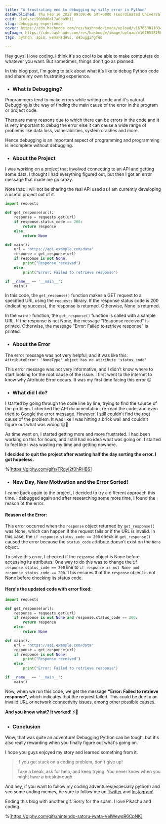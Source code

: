 ```yaml
---
title: "A frustrating end to debugging my silly error in Python"
datePublished: Thu Feb 16 2023 09:09:46 GMT+0000 (Coordinated Universal Time)
cuid: cle6vsci9000d0al7a6ea9h11
slug: debugging-experience
cover: https://cdn.hashnode.com/res/hashnode/image/upload/v1676538110349/676f1bd8-c499-4a5f-998a-4481922fa308.jpeg
ogImage: https://cdn.hashnode.com/res/hashnode/image/upload/v1676538250576/708bce41-f8aa-4dda-b74d-77490d0968a6.jpeg
tags: python, apis, wemakedevs, debuggingfeb

---
```


Hey guys! I love coding. I think it's so cool to be able to make computers do whatever you want. But sometimes, things don't go as planned.

In this blog post, I'm going to talk about what it's like to debug Python code and share my own frustrating experience.

* ### What is Debugging?
    

Programmers tend to make errors while writing code and it's natural. Debugging is the way of finding the main cause of the error in the program or project code.

There are many reasons due to which there can be errors in the code and it is very important to debug the error else it can cause a wide range of problems like data loss, vulnerabilities, system crashes and more.

Hence debugging is an important aspect of programming and programming is incomplete without debugging.

* ### About the Project
    

I was working on a project that involved connecting to an API and getting some data. I thought I had everything figured out, but then I got an error message that made me go crazy.

Note that: I will not be sharing the real API used as I am currently developing a useful project out of it.

```python
import requests

def get_response(url):
    response = requests.get(url)
    if response.status_code == 200:
        return response
    else:
        return None

def main():
    url = "https://api.example.com/data"
    response = get_response(url)
    if response is not None:
        print("Response received")
    else:
        print("Error: Failed to retrieve response")

if __name__ == '__main__':
    main()
```

In this code, the `get_response()` function makes a GET request to a specified URL using the `requests` library. If the response status code is 200 (indicating success), the response is returned. Otherwise, None is returned.

In the `main()` function, the `get_response()` function is called with a sample URL. If the response is not None, the message "Response received" is printed. Otherwise, the message "Error: Failed to retrieve response" is printed.

* ### About the Error
    

The error message was not very helpful, and it was like this: `AttributeError: 'NoneType' object has no attribute 'status_code'`

This error message was not very informative, and I didn't know where to start looking for the root cause of the issue. I first went to the internet to know why Attribute Error occurs. It was my first time facing this error 😕

* ### What did I do?
    

I started by going through the code line by line, trying to find the source of the problem. I checked the API documentation, re-read the code, and even tried to Google the error message. However, I still couldn't find the root cause of the problem. It was like I was hitting a brick wall and couldn't figure out what was wrong 😑💢

As time went on, I started getting more and more frustrated. I had been working on this for hours, and I still had no idea what was going on. I started to feel like I was wasting my time and getting nowhere.

**I decided to quit the project after wasting half the day sorting the error. I got hopeless.**

%[https://giphy.com/gifs/TRgyI2f0hRHBS] 

* ### New Day, New Motivation and the Error Sorted!
    

I came back again to the project, I decided to try a different approach this time. I debugged again and after researching some more time, I found the reason of the error.

#### Reason of the Error:

This error occurred when the `response` object returned by `get_response()` was None, which can happen if the request fails or if the URL is invalid. In this case, the `if response.status_code == 200` check in `get_response()` caused the error because the `status_code` attribute doesn't exist on the `None` object.

To solve this error, I checked if the `response` object is None before accessing its attributes. One way to do this was to change the `if response.status_code == 200` line to `if response is not None and response.status_code == 200`. This ensures that the `response` object is not None before checking its status code.

#### Here's the updated code with error fixed:

```python
import requests

def get_response(url):
    response = requests.get(url)
    if response is not None and response.status_code == 200:
        return response
    else:
        return None

def main():
    url = "https://api.example.com/data"
    response = get_response(url)
    if response is not None:
        print("Response received")
    else:
        print("Error: Failed to retrieve response")

if __name__ == '__main__':
    main()
```

Now, when we run this code, we get the message **"Error: Failed to retrieve response",** which indicates that the request failed. This could be due to an invalid URL or network connectivity issues, among other possible causes.

**And you know what?** **It worked! ⚡👀**

* ### Conclusion
    

Wow, that was quite an adventure! Debugging Python can be tough, but it's also really rewarding when you finally figure out what's going on.

I hope you guys enjoyed my story and learned something from it.

> If you get stuck on a coding problem, don't give up!
> 
> Take a break, ask for help, and keep trying. You never know when you might have a breakthrough.

And hey, if you want to follow my coding adventures(especially python) and see some coding memes, be sure to follow me on [Twitter](http://adicode.ml/twitter) and [Instagram!](http://adicode.ml/instagram)

Ending this blog with another gif. Sorry for the spam. I love Pikachu and coding.

%[https://giphy.com/gifs/nintendo-satoru-iwata-VelWewgR6CpNK]